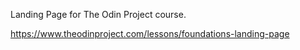 Landing Page for The Odin Project course.

https://www.theodinproject.com/lessons/foundations-landing-page
